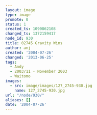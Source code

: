 ```yaml
---
layout: image
type: image
promote: 0
status: 1
created_ts: 1090862108
changed_ts: 1372159417
node_id: 930
title: 02745 Gravity Wins
author: anj
created: '2004-07-26'
changed: '2013-06-25'
tags:
  - Andy
  - 2003/11 - November 2003
  - Waitomo
images:
  - src: image/images/127_2745-930.jpg
    name: 127_2745-930.jpg
url: "/node/930/"
aliases: []
date: '2004-07-26'
---
```


